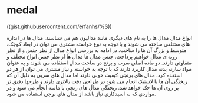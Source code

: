 # medal

<p>((gist.githubusercontent.com/erfanhs/%S))</p>

انواع مدال
مدال ها را به نام های دیگری مانند مدالیون هم می شناسند. مدال ها در  اندازه های مختلفی ساخته می شوند و با توجه به نوع خواسته مشتری می توان در  ابعاد کوچک، متوسط و بزرگ آن ها را ساخت. در ادامه به بررسی انواع مدال از  نظر جنس و از نظر رویه ی مدال خواهیم پرداخت.
جنس مدال ها
مدال ها از نظر جنس اتواع مختلف و متفاوتی دارند. دو ماده اصلی سرب و  برنج در ساخت مدال استفاده می شوند و به عنوان مواد سازنه بدنه مدال کاربرد  دارند که با توجه به خواسته و نیاز مشتری می توان از هر دو استفده کرد.  مدال های برنجی کیفیت خوبی دارند اما مدال های سربی به دلیل آن که ریختگی  آن ها با لاستیک انجام می شود در طراحی دقت بالاتری دارند و طرحها دقیق تر  بر روی آن ها حک خواهد شد. ریختگی مدال های رنجی با ماسه انجام می شود و در  مواردی که به اسیدکاری نیاز باشد از مدال های برجی استفاده می شود.
